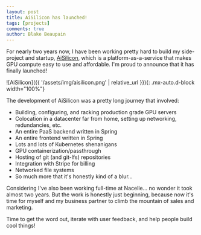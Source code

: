 ```yaml
---
layout: post
title: AiSilicon has launched!
tags: [projects]
comments: true
author: Blake Beaupain
---
```


For nearly two years now, I have been working pretty hard to build my side-project and startup, [AiSilicon](https://aisilicon.com), which is a platform-as-a-service that makes GPU compute easy to use and affordable. I'm proud to announce that it has finally launched!

![AiSilicon]({{ '/assets/img/aisilicon.png' | relative_url }}){: .mx-auto.d-block width="100%"}

The development of AiSilicon was a pretty long journey that involved:

* Building, configuring, and racking production grade GPU servers
* Colocation in a datacenter far from home, setting up networking, redundancies, etc.
* An entire PaaS backend written in Spring
* An entire frontend written in Spring
* Lots and lots of Kubernetes shenanigans
* GPU containerization/passthrough
* Hosting of git (and git-lfs) repositories
* Integration with Stripe for billing
* Networked file systems
* So much more that it's honestly kind of a blur...

Considering I've also been working full-time at Nacelle... no wonder it took almost two years. But the work is honestly just beginning, because now it's time for myself and my business partner to climb the mountain of sales and marketing.

Time to get the word out, iterate with user feedback, and help people build cool things!
